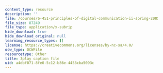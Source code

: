 ```yaml
---
content_type: resource
description: ''
file: /courses/6-451-principles-of-digital-communication-ii-spring-2005/a4dbf0718fe05c12b86e4453cba5093c_4HtXKIbiOvI.vtt
file_size: 87249
file_type: application/x-subrip
hide_download: true
hide_download_original: null
learning_resource_types: []
license: https://creativecommons.org/licenses/by-nc-sa/4.0/
ocw_type: OCWFile
resourcetype: Other
title: 3play caption file
uid: a4dbf071-8fe0-5c12-b86e-4453cba5093c
---
```

